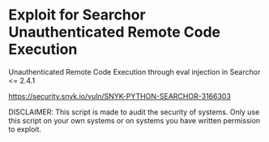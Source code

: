 # Exploit for Searchor Unauthenticated Remote Code Execution
Unauthenticated Remote Code Execution through eval injection in Searchor &lt;= 2.4.1

https://security.snyk.io/vuln/SNYK-PYTHON-SEARCHOR-3166303

DISCLAIMER: This script is made to audit the security of systems. Only use this script on your own systems or on systems you have written permission to exploit.

